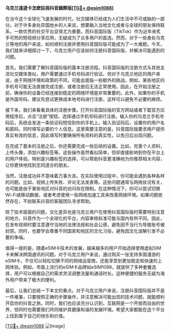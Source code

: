 **乌克兰遠遊卡怎麽註冊抖音國際版[[TG💪+ @esim1088](https://t.me/s/esim1088)]**

在当今这个全球化飞速发展的时代，社交媒体已经成为人们生活中不可或缺的一部分。对于许多身处异国他乡的人来说，想要融入当地文化或者与全球的朋友保持联系，一款优秀的社交平台显得尤为重要。而抖音国际版（TikTok）作为近年来炙手可热的短视频分享应用，无疑成为了众多用户的首选。然而，对于一些身处乌克兰等地的用户来说，如何顺利注册并使用抖音国际版可能成为了一大难题。今天，我们就来详细探讨一下，乌克兰用户应该如何注册抖音国际版，并解决可能遇到的问题。

首先，我们需要了解抖音国际版的基本注册流程。抖音国际版的注册方式与其他主流社交媒体类似，用户需要通过手机号码进行验证。但对于乌克兰地区的用户来说，由于网络环境和政策的不同，可能会面临一些额外的挑战。例如，某些地区的手机号可能无法直接完成注册，或者注册后无法正常使用。因此，在开始注册之前，确保你的设备已经连接到稳定的网络环境是非常重要的。此外，如果你的手机是外国号码，建议先尝试更换成本地号码进行注册，这样可以避免不必要的麻烦。

接下来，我们来看看具体的注册步骤。打开抖音国际版的官方网站或者下载官方应用程序后，点击“注册”按钮，选择通过手机号码进行注册。输入你的乌克兰手机号码后，系统会发送一条验证码短信到你的手机上。输入验证码后，设置你的用户名和密码，同时填写必要的个人信息。这里需要注意的是，抖音国际版要求用户提供真实有效的信息，因此填写时要确保所有资料的真实性，以免日后出现问题。

在完成了基本的注册之后，你还需要完成一些后续的设置。比如，完善个人资料，上传头像，添加兴趣标签等。这些操作虽然看似简单，但却直接影响到你在平台上的用户体验。特别是兴趣标签的选择，可以帮助抖音更准确地为你推荐相关内容，让你更快地找到志同道合的朋友。

当然，注册成功并不意味着万事大吉。在实际使用过程中，你可能会遇到各种各样的问题。比如，视频上传失败、评论无法发表等。这些问题通常与网络状况有关，也可能是由于某些地区对抖音的访问存在限制。在这种情况下，你可以尝试切换Wi-Fi或移动数据，或者考虑使用一些网络加速工具来改善网络环境。如果问题依然存在，不妨联系抖音的客服团队寻求帮助。

除了技术层面的问题，文化差异也是乌克兰用户在使用抖音国际版时需要特别注意的地方。抖音作为一个全球化的平台，内容审核标准可能与国内有所不同。因此，在发布视频时要注意遵守当地的法律法规和社会公德，避免因不当行为导致账号被封禁。同时，也要学会尊重不同国家和地区的文化习俗，避免因文化误解引发不必要的争端。

值得一提的是，随着eSIM卡技术的发展，越来越多的用户开始选择使用虚拟SIM卡来解决跨国通讯的问题。对于乌克兰用户来说，通过购买一张支持多国漫游的eSIM卡，不仅可以轻松切换不同的网络运营商，还能享受到更加稳定和快速的上网体验。例如，市面上流行的eSIM卡品牌如eSIM1088，就提供了多种套餐选择，用户可以根据自己的需求灵活调整流量和通话时长。这种便捷的服务无疑为海外用户带来了极大的便利。

最后，让我们总结一下本文的重点。对于乌克兰用户来说，注册抖音国际版并不是一件难事，只要按照正确的步骤操作，并注意解决可能出现的技术问题，就能顺利开启你的抖音之旅。同时，我们也应该充分认识到，互联网是一个开放而自由的世界，但同时也需要我们共同维护其健康和谐的发展环境。希望大家都能在这个平台上找到属于自己的快乐和价值。

[[TG💪+ @esim1088](https://t.me/s/esim1088) ![Image](https://i.postimg.cc/4NQfJmqS/Snipaste-2025-05-13-00-14-12.png)]
